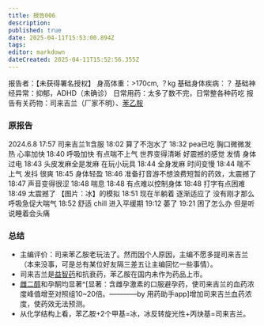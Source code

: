 ```yaml
---
title: 报告006
description: 
published: true
date: 2025-04-11T15:53:00.894Z
tags: 
editor: markdown
dateCreated: 2025-04-11T15:52:56.355Z
---
```


报告者：【未获得署名授权】
身高体重：>170cm, ？kg
基础身体疾病：？
基础神经异常：抑郁，ADHD（未确诊）
日常用药：太多了数不完，日常整各种药吃
报告有关药物：司来吉兰（厂家不明）、[苯乙胺](/drug/PEA)

### 原报告
2024.6.8
17:57 司来吉兰1t含服
18:02 算了不泡水了
18:32 pea已吃 胸口微微发热 心率加快
18:40 呼吸加快 有点喘不上气  世界变得清晰  好震撼的感觉  发情  身体过电
18:43 头皮发麻全是发麻  在玩小玩具
18:44 全身发麻  时间变慢
18:44 喘不上气  发抖 很爽
18:45 身体轻盈
18:46 准备打音游不想浪费短暂的药效，太震撼了
18:47 声音变得很涩
18:48 喘息
18:48 有点难以控制身体
18:48 打字有点困难
18:49 太震撼了 【图片：冰】的模拟
18:51 现在半躺着 逐渐适应了 没有刚才那么呼吸急促大喘气
18:52 舒适 chill 进入平缓期
19:12 萎了
19:21 困了怎么办 但是听说睡着会头痛

### 总结
- 主编评价：司来苯乙胺老玩法了。然而因个人原因，主编不愿多提司来吉兰（本来没事，可是总有某位好友隔三差五让主编回忆一些事情）。
- 司来吉兰是[益智药](/drug/nootropic/益智药概述及索引)和抗衰药，苯乙胺在国内未作为药品上市。
- [雌二醇](/drug/E2/)和孕酮均显著^[显著：含雌孕激素的口服避孕药，使司来吉兰的血药浓度峰值增至对照组10~20倍。————by 用药助手app]增加司来吉兰血药浓度，使药效无法预测。
- 从化学结构上看，苯乙胺+2个甲基=冰，冰反转旋光性+丙炔基=司来吉兰。